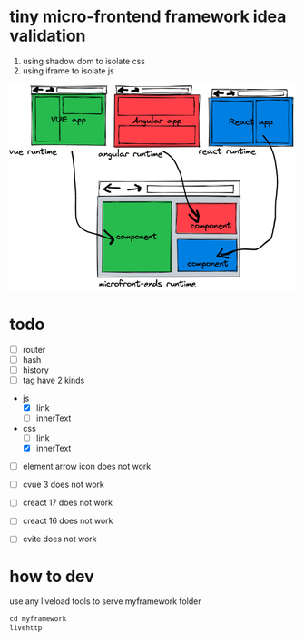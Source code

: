 # tiny micro-frontend framework idea validation

1. using shadow dom to isolate css
2. using iframe to isolate js

![image-20230526185712808](assets/image-20230526185712808.png)

# todo

- [ ] router 
 - [ ] hash 
 - [ ] history
- [ ] tag have 2 kinds 
 - js
     - [x] link
     - [ ] innerText
 - css  
     - [ ] link
     - [x] innerText

- [ ] element arrow icon does not work
- [ ] cvue 3 does not work
- [ ] creact 17 does not work
- [ ] creact 16 does not work
- [ ] cvite does not work


# how to dev

use any liveload tools to serve myframework folder

```
cd myframework
livehttp

```





